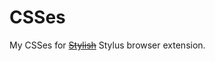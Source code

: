 # CSSes

My CSSes for <strike>[Stylish](https://robertheaton.com/2018/07/02/stylish-browser-extension-steals-your-internet-history/)</strike> Stylus browser extension.
